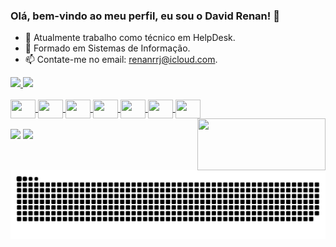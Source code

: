### Olá, bem-vindo ao meu perfil, eu sou o David Renan! 👋

- 🔭 Atualmente trabalho como técnico em HelpDesk.
- 🌱 Formado em Sistemas de Informação.
- 📫 Contate-me no email: renanrrj@icloud.com.

<div>
  <a href="https://github.com/renanrrj">
  <img height="180em" src="https://github-readme-stats.vercel.app/api?username=renanrrj&show_icons=true&theme=dark&include_all_commits=true&count_private=true"/>
  <img height="180em" src="https://github-readme-stats.vercel.app/api/top-langs/?username=renanrrj&layout=compact&langs_count=16&theme=dark"/>
</div>
  
  <div style="display: inline_block"><br> <!--Ícones das linguagens-->
  <img align="center" height="30" width="40" src="https://cdn.jsdelivr.net/gh/devicons/devicon/icons/csharp/csharp-original.svg" />
  <img align="center" height="30" width="40" src="https://cdn.jsdelivr.net/gh/devicons/devicon/icons/dotnetcore/dotnetcore-original.svg" />    
  <img align="center" height="30" width="40" src="https://cdn.jsdelivr.net/gh/devicons/devicon/icons/microsoftsqlserver/microsoftsqlserver-plain-wordmark.svg" />         
  <img align="center" height="30" width="40" src="https://cdn.jsdelivr.net/gh/devicons/devicon/icons/javascript/javascript-original.svg" />
  <img align="center" height="30" width="40"  src="https://cdn.jsdelivr.net/gh/devicons/devicon/icons/html5/html5-original.svg" />
  <img align="center" height="30" width="40" src="https://cdn.jsdelivr.net/gh/devicons/devicon/icons/css3/css3-original.svg" />
  <img align="center" height="30" width="40" src="https://cdn.jsdelivr.net/gh/devicons/devicon/icons/mysql/mysql-plain.svg" />            
  <img align="right" height="83" width="205" src="https://i.ibb.co/CPq7GRj/5e9.gif"/>  
</div>  
  
<br>
  
 <div> 
  <!--Links de contato -->
   <a href="https://www.linkedin.com/in/david-renan-0154491ab/"  target="_blank"><img src="https://img.shields.io/badge/-LinkedIn-%230077B5?style=for-the-badge&logo=linkedin&logoColor=white" target="_blank"></a>
  <a href = "mailto:renanrrj@icloud.com"><img src="https://img.shields.io/badge/mac%20os-000000?style=for-the-badge&logo=apple&logoColor=white" target="_blank"></a>     
</div>



 <picture align="center">
  <source media="(prefers-color-scheme: dark)" srcset="https://raw.githubusercontent.com/mari4souza/renanrrj/output/github-contribution-grid-snake-dark.svg">
  <source media="(prefers-color-scheme: light)" srcset="https://raw.githubusercontent.com/mari4souza/renanrrj/output/github-contribution-grid-snake-dark.svg">
  <img align="center" alt="github contribution grid snake animation" src="https://raw.githubusercontent.com/renanrrj/renanrrj/output/github-contribution-grid-snake.svg">
</picture>
  
